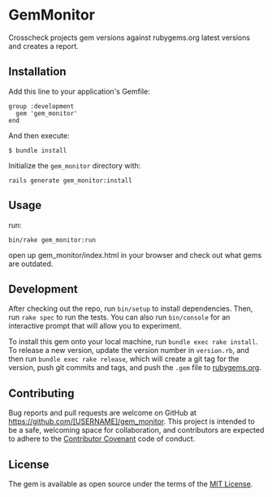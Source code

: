 # GemMonitor

Crosscheck projects gem versions against rubygems.org latest versions and creates a report.

## Installation

Add this line to your application's Gemfile:

```
group :development
  gem 'gem_monitor'
end
```

And then execute:

    $ bundle install

Initialize the `gem_monitor` directory with:

    rails generate gem_monitor:install

## Usage

run:

    bin/rake gem_monitor:run

open up gem_monitor/index.html in your browser and check out what gems are outdated.

## Development

After checking out the repo, run `bin/setup` to install dependencies. Then, run `rake spec` to run the tests. You can also run `bin/console` for an interactive prompt that will allow you to experiment.

To install this gem onto your local machine, run `bundle exec rake install`. To release a new version, update the version number in `version.rb`, and then run `bundle exec rake release`, which will create a git tag for the version, push git commits and tags, and push the `.gem` file to [rubygems.org](https://rubygems.org).

## Contributing

Bug reports and pull requests are welcome on GitHub at https://github.com/[USERNAME]/gem_monitor. This project is intended to be a safe, welcoming space for collaboration, and contributors are expected to adhere to the [Contributor Covenant](http://contributor-covenant.org) code of conduct.


## License

The gem is available as open source under the terms of the [MIT License](http://opensource.org/licenses/MIT).
